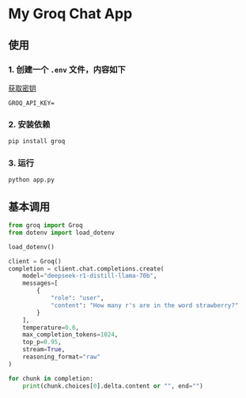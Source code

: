 # My Groq Chat App

## 使用

### 1. 创建一个 `.env` 文件，内容如下

[获取密钥](https://console.groq.com/keys)

```env
GROQ_API_KEY=
```

### 2. 安装依赖

```sh
pip install groq
```

### 3. 运行

```sh
python app.py
```

## 基本调用

```py
from groq import Groq
from dotenv import load_dotenv

load_dotenv()

client = Groq()
completion = client.chat.completions.create(
    model="deepseek-r1-distill-llama-70b",
    messages=[
        {
            "role": "user",
            "content": "How many r's are in the word strawberry?"
        }
    ],
    temperature=0.6,
    max_completion_tokens=1024,
    top_p=0.95,
    stream=True,
    reasoning_format="raw"
)

for chunk in completion:
    print(chunk.choices[0].delta.content or "", end="")
